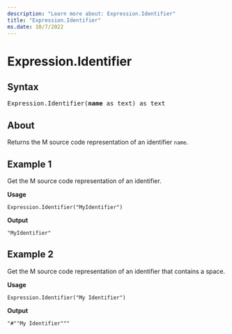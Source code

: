 ```yaml
---
description: "Learn more about: Expression.Identifier"
title: "Expression.Identifier"
ms.date: 10/7/2022
---
```

# Expression.Identifier

## Syntax

<pre>
Expression.Identifier(<b>name</b> as text) as text
</pre>

## About

Returns the M source code representation of an identifier `name`.

## Example 1

Get the M source code representation of an identifier.

**Usage**

```powerquery-m
Expression.Identifier("MyIdentifier")
```

**Output**

`"MyIdentifier"`

## Example 2

Get the M source code representation of an identifier that contains a space.

**Usage**

```powerquery-m
Expression.Identifier("My Identifier")
```

**Output**

`"#""My Identifier"""`

